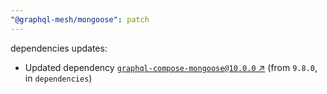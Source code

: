 ```yaml
---
"@graphql-mesh/mongoose": patch
---
```

dependencies updates:
  - Updated dependency [`graphql-compose-mongoose@10.0.0` ↗︎](https://www.npmjs.com/package/graphql-compose-mongoose/v/10.0.0) (from `9.8.0`, in `dependencies`)
